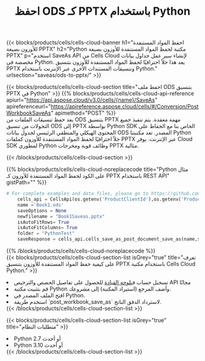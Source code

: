 ﻿---
title:  احفظ ODS كـ PPTX باستخدام Python
description: استخدام Aspose.Cells Cloud SDK لـ Python لحفظ ملف بتنسيق ODS كملف بتنسيق PPTX.
kwords: Excel, Save ODS as PPTX, REST, Python
howto: How to save ODS as PPTX using Aspose.Cells Cloud Python library.
---
{{< blocks/products/cells/cells-cloud-banner h1="احفظ المواد المستنفدة للأوزون بصيغة PPTX" h2="Python مكتبة لحفظ المواد المستنفدة للأوزون بصيغة PPTX" p="استخدم SaveAs API من Cells Cloud لإنشاء سير عمل جداول بيانات مخصصة في Python. يعد هذا حلاً احترافيًا لحفظ المواد المستنفدة للأوزون بتنسيق PPTX وتنسيقات المستندات الأخرى عبر الإنترنت باستخدام Python." urlsection="saveas/ods-to-pptx/" >}}

{{< blocks/products/cells/cells-cloud-section title="احفظ ملف ODS بتنسيق PPTX في Python" >}}
{{% blocks/products/cells/cells-cloud-api-reference apiurl="https://api.aspose.cloud/v3.0/cells/{name}/SaveAs" apireferenceurl="https://apireference.aspose.cloud/cells/#/Conversion/PostWorkbookSaveAs" apimethod="POST" %}}
<br/>
يعد حفظ تنسيقات الملفات من ODS بتنسيق PPTX مهمة معقدة. يتم تنفيذ جميع التحولات من تنسيق ODS إلى PPTX بواسطة Python SDK الخاص بنا مع الحفاظ على المحتوى الهيكلي والمنطقي الرئيسي لجدول بيانات ODS المصدر. تعد مكتبتنا Python حلاً احترافيًا لحفظ المواد المستنفدة للأوزون كملفات PPTX عبر الإنترنت. يوفر Cloud SDK لمطوري Python وظائف قوية ومخرجات PPTX مثالية.

{{< /blocks/products/cells/cells-cloud-section >}}

{{% blocks/products/cells/cells-cloud-noreplacecode title="Python مثال على الكود لحفظ المواد المستنفدة للأوزون كـ PPTX باستخدام REST API" gistPath="" %}}
  
```python
# For complete examples and data files, please go to https://github.com/aspose-cells-cloud/aspose-cells-cloud-python/
    cells_api = CellsApi(os.getenv('ProductClientId'),os.getenv('ProductClientSecret'))
    name ='Book1.ods'    
    saveOptions = None
    newfilename = "Book1Saveas.pptx"
    isAutoFitRows= True
    isAutoFitColumns= True
    folder = "PythonTest"
    saveResponse = cells_api.cells_save_as_post_document_save_as(name,save_options=saveOptions, newfilename=(folder +'/' + newfilename),folder=folder)
```
  
{{% /blocks/products/cells/cells-cloud-noreplacecode %}}
<br/>
{{< blocks/products/cells/cells-cloud-section-list isGrey="true" title="تعرف على كيفية حفظ المواد المستنفدة للأوزون بتنسيق PPTX باستخدام مكتبة Cells Cloud Python." >}}
<li> تسجيل حساب في<a href="https://dashboard.aspose.cloud/">لوحة القيادة</a> للحصول على تفاصيل الحصص والترخيص API مجانًا</li>
<li>قم بتثبيت مكتبة Python وأضف المرجع (استيراد المكتبة) إلى مشروعك.</li>
<li>افتح الملف المصدر في Python.</li>
<li>استخدم طريقة `post_workbook_save_as` لاسترداد الدفق الناتج.</li>
{{< /blocks/products/cells/cells-cloud-section-list >}}

{{< blocks/products/cells/cells-cloud-section-list isGrey="true" title="متطلبات النظام" >}}
<li>Python 2.7 أو أحدث</li>
<li>Python 3.10 أو أحدث</li>
{{< /blocks/products/cells/cells-cloud-section-list >}}

